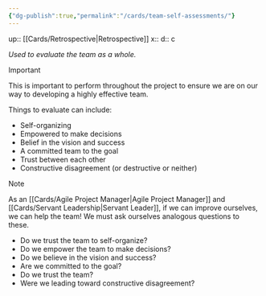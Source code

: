 ```yaml
---
{"dg-publish":true,"permalink":"/cards/team-self-assessments/"}
---
```


up:: [[Cards/Retrospective\|Retrospective]] 
x:: 
d:: c

*Used to evaluate the team as a whole.* 

> [!important]
> This is important to perform throughout the project to ensure we are on our way to developing a highly effective team. 

Things to evaluate can include:
- ﻿﻿Self-organizing
- ﻿﻿Empowered to make decisions
- ﻿﻿Belief in the vision and success 
- A committed team to the goal
- ﻿﻿Trust between each other
- ﻿﻿Constructive disagreement (or destructive or neither)

> [!Note]
> As an [[Cards/Agile Project Manager\|Agile Project Manager]] and [[Cards/Servant Leadership\|Servant Leader]], if we can improve ourselves, we can help the team! We must ask ourselves analogous questions to these.
> - Do we trust the team to self-organize?
> - Do we empower the team to make decisions?
> - Do we believe in the vision and success?
> - Are we committed to the goal? 
> - Do we trust the team?
> - Were we leading toward constructive disagreement? 



